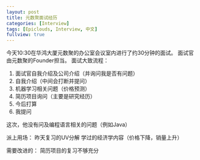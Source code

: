 ```yaml
---
layout: post
title: 元数聚面试经历
categories: [Interview]
tags: [Epiclouds, Interview, 中文]
fullview: true
---
```

今天10:30在华鸿大厦元数聚的办公室会议室内进行了约30分钟的面试。
面试官由元数聚的Founder担当。
面试大致流程：

  1. 面试官自我介绍及公司介绍（并询问我是否有问题）
  2. 自我介绍（中间会打断并提问）
  3. 机器学习相关问题（价格预测）
  4. 简历项目询问（主要是研究经历）
  5. 今后打算
  6. 我提问

这次，他没有问及编程语言相关的问题（例如Java）


派上用场：
昨天复习的UV分解
学过的经济学内容（价格下降，销量上升）

需要改进的：
简历项目的复习不够充分